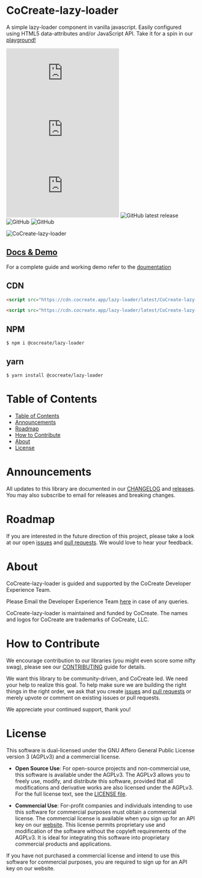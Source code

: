 # CoCreate-lazy-loader

A simple lazy-loader component in vanilla javascript. Easily configured using HTML5 data-attributes and/or JavaScript API. Take it for a spin in our [playground!](https://cocreate.app/docs/lazy-loader)

![min file size in bytes](https://img.badgesize.io/https://cdn.cocreate.app/lazy-loader/latest/CoCreate-lazy-loader.min.js?style=flat-square&label=minified&color=orange)
![gzip file size in bytes](https://img.badgesize.io/https://cdn.cocreate.app/lazy-loader/latest/CoCreate-lazy-loader.min.js?compression=gzip&style=flat-square&label=gzip&color=yellow)
![brotlifile size in bytes](https://img.badgesize.io/https://cdn.cocreate.app/lazy-loader/latest/CoCreate-lazy-loader.min.js?compression=brotli&style=flat-square&label=brotli)
![GitHub latest release](https://img.shields.io/github/v/release/CoCreate-app/CoCreate-lazy-loader?style=flat-square)
![GitHub](https://img.shields.io/github/license/CoCreate-app/CoCreate-lazy-loader?style=flat-square)
![GitHub](https://img.shields.io/static/v1?style=flat-square&label=&message=Hiring&color=blueviolet)

![CoCreate-lazy-loader](https://cdn.cocreate.app/docs/CoCreate-lazy-loader.gif)

## [Docs & Demo](https://cocreate.app/docs/lazy-loader)

For a complete guide and working demo refer to the [doumentation](https://cocreate.app/docs/lazy-loader)

## CDN

```html
<script src="https://cdn.cocreate.app/lazy-loader/latest/CoCreate-lazy-loader.min.js"></script>
```

```html
<script src="https://cdn.cocreate.app/lazy-loader/latest/CoCreate-lazy-loader.min.css"></script>
```

## NPM

```shell
$ npm i @cocreate/lazy-loader
```

## yarn

```shell
$ yarn install @cocreate/lazy-loader
```

# Table of Contents

-   [Table of Contents](#table-of-contents)
-   [Announcements](#announcements)
-   [Roadmap](#roadmap)
-   [How to Contribute](#how-to-contribute)
-   [About](#about)
-   [License](#license)

<a name="announcements"></a>

# Announcements

All updates to this library are documented in our [CHANGELOG](https://github.com/CoCreate-app/CoCreate-lazy-loader/blob/master/CHANGELOG.md) and [releases](https://github.com/CoCreate-app/CoCreate-lazy-loader/releases). You may also subscribe to email for releases and breaking changes.

<a name="roadmap"></a>

# Roadmap

If you are interested in the future direction of this project, please take a look at our open [issues](https://github.com/CoCreate-app/CoCreate-lazy-loader/issues) and [pull requests](https://github.com/CoCreate-app/CoCreate-lazy-loader/pulls). We would love to hear your feedback.

<a name="about"></a>

# About

CoCreate-lazy-loader is guided and supported by the CoCreate Developer Experience Team.

Please Email the Developer Experience Team [here](mailto:develop@cocreate.app) in case of any queries.

CoCreate-lazy-loader is maintained and funded by CoCreate. The names and logos for CoCreate are trademarks of CoCreate, LLC.

<a name="contribute"></a>

# How to Contribute

We encourage contribution to our libraries (you might even score some nifty swag), please see our [CONTRIBUTING](https://github.com/CoCreate-app/CoCreate-lazy-loader/blob/master/CONTRIBUTING.md) guide for details.

We want this library to be community-driven, and CoCreate led. We need your help to realize this goal. To help make sure we are building the right things in the right order, we ask that you create [issues](https://github.com/CoCreate-app/CoCreate-lazy-loader/issues) and [pull requests](https://github.com/CoCreate-app/CoCreate-lazy-loader/pulls) or merely upvote or comment on existing issues or pull requests.

We appreciate your continued support, thank you!

<a name="license"></a>

# License

This software is dual-licensed under the GNU Affero General Public License version 3 (AGPLv3) and a commercial license.

-   **Open Source Use**: For open-source projects and non-commercial use, this software is available under the AGPLv3. The AGPLv3 allows you to freely use, modify, and distribute this software, provided that all modifications and derivative works are also licensed under the AGPLv3. For the full license text, see the [LICENSE file](https://github.com/CoCreate-app/CoCreate-socket-client/blob/master/LICENSE).

-   **Commercial Use**: For-profit companies and individuals intending to use this software for commercial purposes must obtain a commercial license. The commercial license is available when you sign up for an API key on our [website](https://cocreate.app). This license permits proprietary use and modification of the software without the copyleft requirements of the AGPLv3. It is ideal for integrating this software into proprietary commercial products and applications.

If you have not purchased a commercial license and intend to use this software for commercial purposes, you are required to sign up for an API key on our website.
